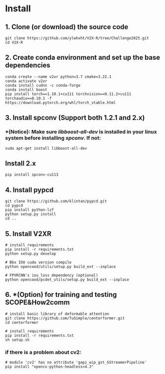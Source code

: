 
# Install
## 1. Clone (or download) the source code 
```
git clone https://github.com/ylwhxht/V2X-R/tree/Challenge2025.git
cd V2X-R
```
 
## 2. Create conda environment and set up the base dependencies
```
conda create --name v2xr python=3.7 cmake=3.22.1
conda activate v2xr
conda install cudnn -c conda-forge
conda install boost
pip install torch==1.10.1+cu111 torchvision==0.11.2+cu111 torchaudio==0.10.1 -f https://download.pytorch.org/whl/torch_stable.html
```

## 3. Install spconv (Support both 1.2.1 and 2.x)

### *(Notice): Make sure *libboost-all-dev* is installed in your linux system before installing *spconv*. If not:
```
sudo apt-get install libboost-all-dev
```

## Install 2.x
```
pip install spconv-cu113
```

## 4. Install pypcd
```
git clone https://github.com/klintan/pypcd.git
cd pypcd
pip install python-lzf
python setup.py install
cd ..
```

## 5. Install V2XR
```
# install requirements
pip install -r requirements.txt
python setup.py develop

# Bbx IOU cuda version compile
python opencood/utils/setup.py build_ext --inplace

# FPVRCNN's iou_loss dependency (optional)
python opencood/pcdet_utils/setup.py build_ext --inplace
```

## 6. *(Option) for training and testing SCOPE&How2comm
```
# install basic library of deformable attention
git clone https://github.com/TuSimple/centerformer.git
cd centerformer

# install requirements
pip install -r requirements.txt
sh setup.sh
```

### if there is a problem about cv2:
```
# module 'cv2' has no attribute 'gapi_wip_gst_GStreamerPipeline'
pip install "opencv-python-headless<4.3"
```



